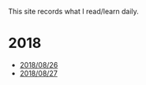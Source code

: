 This site records what I read/learn daily.

# 2018

- [2018/08/26](2018-08-26.md)
- [2018/08/27](2018-08-27.md)